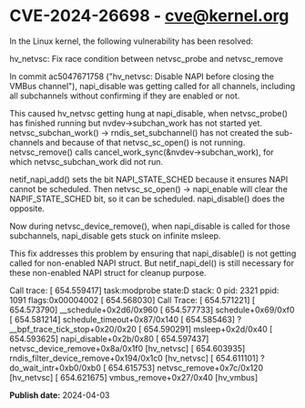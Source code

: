 # CVE-2024-26698 - cve@kernel.org

In the Linux kernel, the following vulnerability has been resolved:

hv_netvsc: Fix race condition between netvsc_probe and netvsc_remove

In commit ac5047671758 ("hv_netvsc: Disable NAPI before closing the
VMBus channel"), napi_disable was getting called for all channels,
including all subchannels without confirming if they are enabled or not.

This caused hv_netvsc getting hung at napi_disable, when netvsc_probe()
has finished running but nvdev->subchan_work has not started yet.
netvsc_subchan_work() -> rndis_set_subchannel() has not created the
sub-channels and because of that netvsc_sc_open() is not running.
netvsc_remove() calls cancel_work_sync(&nvdev->subchan_work), for which
netvsc_subchan_work did not run.

netif_napi_add() sets the bit NAPI_STATE_SCHED because it ensures NAPI
cannot be scheduled. Then netvsc_sc_open() -> napi_enable will clear the
NAPIF_STATE_SCHED bit, so it can be scheduled. napi_disable() does the
opposite.

Now during netvsc_device_remove(), when napi_disable is called for those
subchannels, napi_disable gets stuck on infinite msleep.

This fix addresses this problem by ensuring that napi_disable() is not
getting called for non-enabled NAPI struct.
But netif_napi_del() is still necessary for these non-enabled NAPI struct
for cleanup purpose.

Call trace:
[  654.559417] task:modprobe        state:D stack:    0 pid: 2321 ppid:  1091 flags:0x00004002
[  654.568030] Call Trace:
[  654.571221]  <TASK>
[  654.573790]  __schedule+0x2d6/0x960
[  654.577733]  schedule+0x69/0xf0
[  654.581214]  schedule_timeout+0x87/0x140
[  654.585463]  ? __bpf_trace_tick_stop+0x20/0x20
[  654.590291]  msleep+0x2d/0x40
[  654.593625]  napi_disable+0x2b/0x80
[  654.597437]  netvsc_device_remove+0x8a/0x1f0 [hv_netvsc]
[  654.603935]  rndis_filter_device_remove+0x194/0x1c0 [hv_netvsc]
[  654.611101]  ? do_wait_intr+0xb0/0xb0
[  654.615753]  netvsc_remove+0x7c/0x120 [hv_netvsc]
[  654.621675]  vmbus_remove+0x27/0x40 [hv_vmbus]

**Publish date:** 2024-04-03
